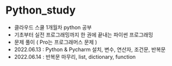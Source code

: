 # Python_study
- 클라우드 스쿨 1개월차 python 공부
- 기초부터 실전 프로그래밍까지 한 권에 끝내는 파이썬 프로그래밍
- 문제 풀이 ( Pro는 프로그래머스 문제 )
- 2022.06.13 : Python & Pycharm 설치, 변수, 연산자, 조건문, 반복문
- 2022.06.14 : 반복문 마무리, list, dictionary, function
